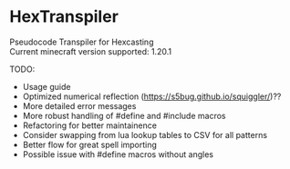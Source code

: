 # HexTranspiler
Pseudocode Transpiler for Hexcasting
<br>
Current minecraft version supported: 1.20.1

TODO:
- Usage guide
- Optimized numerical reflection (https://s5bug.github.io/squiggler/)??
- More detailed error messages
- More robust handling of #define and #include macros
- Refactoring for better maintainence
- Consider swapping from lua lookup tables to CSV for all patterns
- Better flow for great spell importing
- Possible issue with #define macros without angles